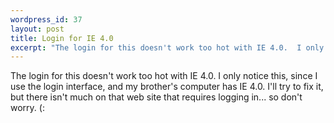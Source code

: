 ```yaml
--- 
wordpress_id: 37
layout: post
title: Login for IE 4.0
excerpt: "The login for this doesn't work too hot with IE 4.0.  I only notice this, since I use the login interface, and my brother's computer has IE 4.0.  I'll try to fix it, but there isn't much on that web site that requires logging in... so don't worry. (:"
---
```

The login for this doesn't work too hot with IE 4.0.  I only notice this, since I use the login interface, and my brother's computer has IE 4.0.  I'll try to fix it, but there isn't much on that web site that requires logging in... so don't worry. (:
